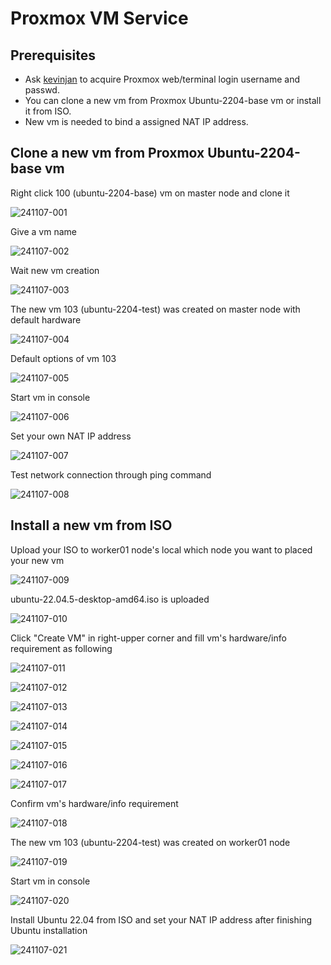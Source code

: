 # Proxmox VM Service
## Prerequisites
* Ask [kevinjan](mailto:kaiyuan.jan@itri.org.tw) to acquire Proxmox web/terminal login username and passwd.
* You can clone a new vm from Proxmox Ubuntu-2204-base vm or install it from ISO.
* New vm is needed to bind a assigned NAT IP address.

## Clone a new vm from Proxmox Ubuntu-2204-base vm

Right click 100 (ubuntu-2204-base) vm on master node and clone it

![241107-001](https://github.com/user-attachments/assets/df5cf191-bf14-455f-af22-6404e793c3e4)

Give a vm name

![241107-002](https://github.com/user-attachments/assets/8bb5df22-cc86-4314-a368-47fb98bc6bdf)

Wait new vm creation

![241107-003](https://github.com/user-attachments/assets/b165c7f8-403f-4bbb-8332-ae444db9cfaf)

The new vm 103 (ubuntu-2204-test) was created on master node with default hardware

![241107-004](https://github.com/user-attachments/assets/2d191e5d-8f46-4790-9e31-68868bc6211f)

Default options of vm 103

![241107-005](https://github.com/user-attachments/assets/1f7ceb74-fe46-4080-8c9d-f219c435c627)

Start vm in console

![241107-006](https://github.com/user-attachments/assets/0e9f23da-2996-42e0-a3ad-71d23e2eaa50)

Set your own NAT IP address

![241107-007](https://github.com/user-attachments/assets/e4ab2b18-8f77-4284-bbcf-60e96a113377)

Test network connection through ping command

![241107-008](https://github.com/user-attachments/assets/7ea2385d-864f-4466-8cf9-3231fa788ed1)

## Install a new vm from ISO

Upload your ISO to worker01 node's local which node you want to placed your new vm 

![241107-009](https://github.com/user-attachments/assets/87fcf137-10c4-42b4-ad52-54a7d6cf6fcf)

ubuntu-22.04.5-desktop-amd64.iso is uploaded

![241107-010](https://github.com/user-attachments/assets/3827b60f-bf64-4898-8845-b20e980e22a3)

Click "Create VM" in right-upper corner and fill vm's hardware/info requirement as following

![241107-011](https://github.com/user-attachments/assets/703c1ef1-66e9-4dc3-8cbe-00a6ed9a5a04)

![241107-012](https://github.com/user-attachments/assets/1de0a4e0-244f-4498-b48b-84845b74eb1f)

![241107-013](https://github.com/user-attachments/assets/c83da9a8-e1e4-42c5-b46b-95c6348c8afa)

![241107-014](https://github.com/user-attachments/assets/88da54c3-5e66-4c8d-bd11-90fe19eea6dc)

![241107-015](https://github.com/user-attachments/assets/e65eed31-4977-4ddd-8c13-0c2f3f8f5da3)

![241107-016](https://github.com/user-attachments/assets/67992113-5cf1-457d-988c-f88dc653a6fa)

![241107-017](https://github.com/user-attachments/assets/57f76c51-e1d8-48d4-9d96-3bf7aca9c706)

Confirm vm's hardware/info requirement

![241107-018](https://github.com/user-attachments/assets/02ec221a-fb2f-4a24-89c5-ca9867ede0a8)

The new vm 103 (ubuntu-2204-test) was created on worker01 node

![241107-019](https://github.com/user-attachments/assets/b7818e62-211e-46e0-9be7-bb877a0c875b)

Start vm in console

![241107-020](https://github.com/user-attachments/assets/38c4b494-a02a-4f38-8e46-c2e921404611)

Install Ubuntu 22.04 from ISO and set your NAT IP address after finishing Ubuntu installation

![241107-021](https://github.com/user-attachments/assets/9f0616b2-13c2-4a28-9e01-25511a957850)






